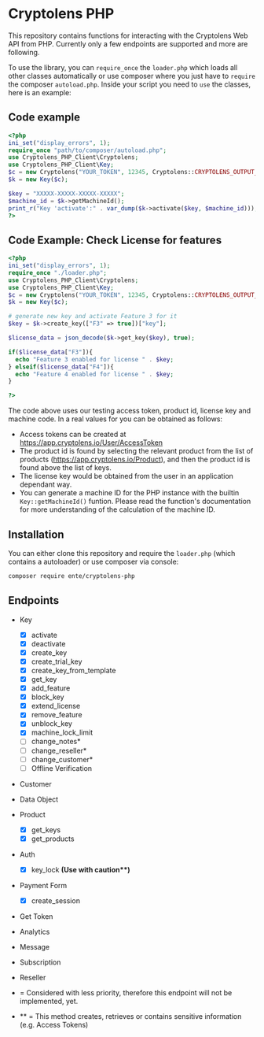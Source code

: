 # Cryptolens PHP

This repository contains functions for interacting with the Cryptolens
Web API from PHP. Currently only a few endpoints are supported and more are following.

To use the library, you can `require_once` the `loader.php` which loads all other classes automatically or use composer where you just have to `require` the composer `autoload.php`.
Inside your script you need to `use` the classes, here is an example:

## Code example

```php
<?php
ini_set("display_errors", 1);
require_once "path/to/composer/autoload.php";
use Cryptolens_PHP_Client\Cryptolens;
use Cryptolens_PHP_Client\Key;
$c = new Cryptolens("YOUR_TOKEN", 12345, Cryptolens::CRYPTOLENS_OUTPUT_JSON);
$k = new Key($c);

$key = "XXXXX-XXXXX-XXXXX-XXXXX";
$machine_id = $k->getMachineId();
print_r("Key 'activate':" . var_dump($k->activate($key, $machine_id)));
?>
```

## Code Example: Check License for features

```php
<?php
ini_set("display_errors", 1);
require_once "./loader.php";
use Cryptolens_PHP_Client\Cryptolens;
use Cryptolens_PHP_Client\Key;
$c = new Cryptolens("YOUR_TOKEN", 12345, Cryptolens::CRYPTOLENS_OUTPUT_JSON);
$k = new Key($c);

# generate new key and activate Feature 3 for it
$key = $k->create_key(["F3" => true])["key"];

$license_data = json_decode($k->get_key($key), true);

if($license_data["F3"]){
  echo "Feature 3 enabled for license " . $key; 
} elseif($license_data["F4"]){
  echo "Feature 4 enabled for license " . $key;
}

?>
```

The code above uses our testing access token, product id, license key and machine code.
In a real values for you can be obtained as follows:

* Access tokens can be created at <https://app.cryptolens.io/User/AccessToken>
* The product id is found by selecting the relevant product from the list of products
   (<https://app.cryptolens.io/Product>), and then the product id is found above the list
   of keys.
* The license key would be obtained from the user in an application dependant way.
* You can generate a machine ID for the PHP instance with the builtin `Key::getMachineId()` funtion. Please read the function's documentation for more understanding of the calculation of the machine ID.

## Installation

You can either clone this repository and require the `loader.php` (which contains a autoloader) or use composer via console:

```bash
composer require ente/cryptolens-php

```

## Endpoints

* Key
  * [x] activate
  * [x] deactivate
  * [x] create_key
  * [x] create_trial_key
  * [x] create_key_from_template
  * [x] get_key
  * [x] add_feature
  * [x] block_key
  * [x] extend_license
  * [x] remove_feature
  * [x] unblock_key
  * [x] machine_lock_limit
  * [ ] change_notes\*
  * [ ] change_reseller\*
  * [ ] change_customer\*
  * [ ] Offline Verification
* Customer
* Data Object
* Product
  * [x] get_keys
  * [x] get_products
* Auth
  * [x] key_lock **(Use with caution\*\*)**  
* Payment Form
  * [x] create_session
* Get Token
* Analytics
* Message
* Subscription
* Reseller

* = Considered with less priority, therefore this endpoint will not be implemented, yet.
* ** = This method creates, retrieves or contains sensitive information (e.g. Access Tokens)
